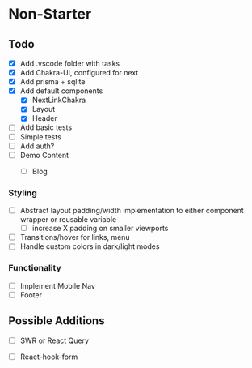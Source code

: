 # Non-Starter

## Todo

- [x] Add .vscode folder with tasks
- [x] Add Chakra-UI, configured for next
- [x] Add prisma + sqlite
- [x] Add default components
  - [x] NextLinkChakra
  - [x] Layout
  - [x] Header
- [ ] Add basic tests
- [ ] Simple tests
- [ ] Add auth?
- [ ] Demo Content
  - [ ] Blog


### Styling 

- [ ] Abstract layout padding/width implementation to either component wrapper or reusable variable
  - [ ] increase X padding on smaller viewports
- [ ] Transitions/hover for links, menu
- [ ] Handle custom colors in dark/light modes

### Functionality

- [ ] Implement Mobile Nav
- [ ] Footer

## Possible Additions

- [ ] SWR or React Query
- [ ] React-hook-form



